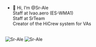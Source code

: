 - 👋 Hi, I’m @Sr-Ale</br>
Staff at Ivao.aero (ES-WMA1)
</br>Staff at SrTeam
</br>Creator of the HiCrew system for VAs
</br>
<img align="center" src="https://github-readme-stats.vercel.app/api?username=Sr-Ale&hide=contribs,prs&show_icons=true&layout=compact&theme=dark" alt="Sr-Ale" />
<img align="center" src="https://github-readme-stats.vercel.app/api/top-langs/?username=Sr-Ale&layout=compact&theme=dark&hide_border=true" alt="Sr-Ale"/>

    

